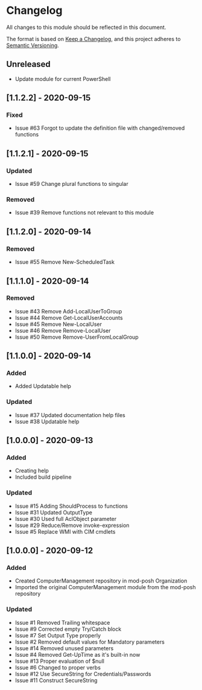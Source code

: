 # Changelog
All changes to this module should be reflected in this document.

The format is based on [Keep a Changelog](https://keepachangelog.com/en/1.0.0/),
and this project adheres to [Semantic Versioning](https://semver.org/spec/v2.0.0.html).

## Unreleased
- Update module for current PowerShell

## [1.1.2.2] - 2020-09-15
### Fixed
- Issue #63 Forgot to update the definition file with changed/removed functions

## [1.1.2.1] - 2020-09-15
### Updated
- Issue #59 Change plural functions to singular

### Removed
- Issue #39 Remove functions not relevant to this module

## [1.1.2.0] - 2020-09-14
### Removed
- Issue #55 Remove New-ScheduledTask

## [1.1.1.0] - 2020-09-14
### Removed
- Issue #43 Remove Add-LocalUserToGroup
- Issue #44 Remove Get-LocalUserAccounts
- Issue #45 Remove New-LocalUser
- Issue #46 Remove Remove-LocalUser
- Issue #50 Remove Remove-UserFromLocalGroup

## [1.1.0.0] - 2020-09-14
### Added
- Added Updatable help

### Updated
- Issue #37 Updated documentation help files
- Issue #38 Updatable help

## [1.0.0.0] - 2020-09-13
### Added
- Creating help
- Included build pipeline

### Updated
- Issue #15 Adding ShouldProcess to functions
- Issue #31 Updated OutputType
- Issue #30 Used full AclObject parameter
- Issue #29 Reduce/Remove invoke-expression
- Issue #5 Replace WMI with CIM cmdlets

## [1.0.0.0] - 2020-09-12
### Added
- Created ComputerManagement repository in mod-posh Organization
- Imported the original ComputerManagement module from the mod-posh repository

### Updated
- Issue #1 Removed Trailing whitespace
- Issue #9 Corrected empty Try/Catch block
- Issue #7 Set Output Type properly
- Issue #2 Removed default values for Mandatory parameters
- Issue #14 Removed unused parameters
- Issue #4 Removed Get-UpTime as it's built-in now
- Issue #13 Proper evaluation of $null
- Issue #6 Changed to proper verbs
- Issue #12 Use SecureString for Credentials/Passwords
- Issue #11 Construct SecureString